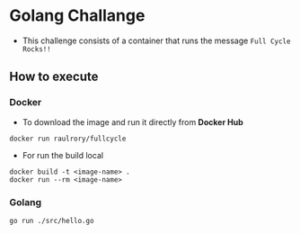 # Golang Challange

- This challenge consists of a container that runs the message `Full Cycle Rocks!!`

## How to execute

### Docker

- To download the image and run it directly from **Docker Hub**

```
docker run raulrory/fullcycle
```

- For run the build local

```
docker build -t <image-name> .
docker run --rm <image-name>
```

### Golang

```
go run ./src/hello.go
```

